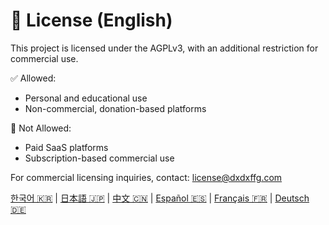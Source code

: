 # 📜 License (English)

This project is licensed under the AGPLv3, with an additional restriction for commercial use.

✅ Allowed:
- Personal and educational use
- Non-commercial, donation-based platforms

🚫 Not Allowed:
- Paid SaaS platforms
- Subscription-based commercial use

For commercial licensing inquiries, contact: license@dxdxffg.com

[한국어 🇰🇷](./license_ko.md) | [日本語 🇯🇵](./license_ja.md) | [中文 🇨🇳](./license_zh.md) | [Español 🇪🇸](./license_es.md) | [Français 🇫🇷](./license_fr.md) | [Deutsch 🇩🇪](./license_de.md)
